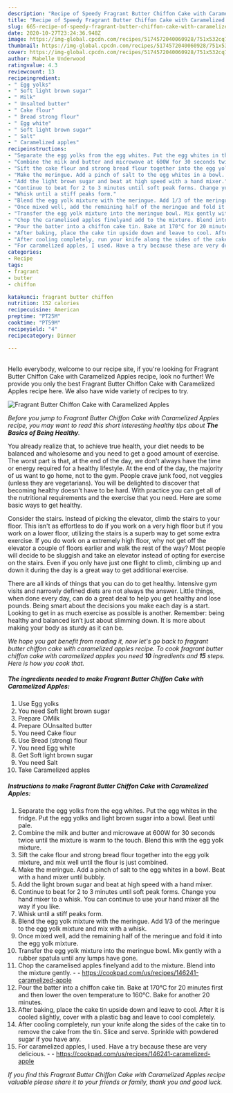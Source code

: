 ```yaml
---
description: "Recipe of Speedy Fragrant Butter Chiffon Cake with Caramelized Apples"
title: "Recipe of Speedy Fragrant Butter Chiffon Cake with Caramelized Apples"
slug: 665-recipe-of-speedy-fragrant-butter-chiffon-cake-with-caramelized-apples
date: 2020-10-27T23:24:36.948Z
image: https://img-global.cpcdn.com/recipes/5174572040060928/751x532cq70/fragrant-butter-chiffon-cake-with-caramelized-apples-recipe-main-photo.jpg
thumbnail: https://img-global.cpcdn.com/recipes/5174572040060928/751x532cq70/fragrant-butter-chiffon-cake-with-caramelized-apples-recipe-main-photo.jpg
cover: https://img-global.cpcdn.com/recipes/5174572040060928/751x532cq70/fragrant-butter-chiffon-cake-with-caramelized-apples-recipe-main-photo.jpg
author: Mabelle Underwood
ratingvalue: 4.3
reviewcount: 13
recipeingredient:
- " Egg yolks"
- " Soft light brown sugar"
- " Milk"
- " Unsalted butter"
- " Cake flour"
- " Bread strong flour"
- " Egg white"
- " Soft light brown sugar"
- " Salt"
- " Caramelized apples"
recipeinstructions:
- "Separate the egg yolks from the egg whites. Put the egg whites in the fridge. Put the egg yolks and light brown sugar into a bowl. Beat until pale."
- "Combine the milk and butter and microwave at 600W for 30 seconds twice until the mixture is warm to the touch. Blend this with the egg yolk mixture."
- "Sift the cake flour and strong bread flour together into the egg yolk mixture, and mix well until the flour is just combined."
- "Make the meringue. Add a pinch of salt to the egg whites in a bowl. Beat with a hand mixer until bubbly."
- "Add the light brown sugar and beat at high speed with a hand mixer."
- "Continue to beat for 2 to 3 minutes until soft peak forms. Change you hand mixer to a whisk. You can continue to use your hand mixer all the way if you like."
- "Whisk until a stiff peaks form."
- "Blend the egg yolk mixture with the meringue. Add 1/3 of the meringue to the egg yolk mixture and mix with a whisk."
- "Once mixed well, add the remaining half of the meringue and fold it into the egg yolk mixture."
- "Transfer the egg yolk mixture into the meringue bowl. Mix gently with a rubber spatula until any lumps have gone."
- "Chop the caramelised apples finelyand add to the mixture. Blend into the mixture gently.  https://cookpad.com/us/recipes/146241-caramelized-apple"
- "Pour the batter into a chiffon cake tin. Bake at 170°C for 20 minutes first and then lower the oven temperature to 160°C. Bake for another 20 minutes."
- "After baking, place the cake tin upside down and leave to cool. After it is cooled slightly, cover with a plastic bag and leave to cool completely."
- "After cooling completely, run your knife along the sides of the cake tin to remove the cake from the tin. Slice and serve. Sprinkle with powdered sugar if you have any."
- "For caramelized apples, I used. Have a try because these are very delicious.  https://cookpad.com/us/recipes/146241-caramelized-apple"
categories:
- Recipe
tags:
- fragrant
- butter
- chiffon

katakunci: fragrant butter chiffon 
nutrition: 152 calories
recipecuisine: American
preptime: "PT25M"
cooktime: "PT59M"
recipeyield: "4"
recipecategory: Dinner

---
```

<br>
Hello everybody, welcome to our recipe site, if you're looking for Fragrant Butter Chiffon Cake with Caramelized Apples recipe, look no further! We provide you only the best Fragrant Butter Chiffon Cake with Caramelized Apples recipe here. We also have wide variety of recipes to try.
<br>


![Fragrant Butter Chiffon Cake with Caramelized Apples](https://img-global.cpcdn.com/recipes/5174572040060928/751x532cq70/fragrant-butter-chiffon-cake-with-caramelized-apples-recipe-main-photo.jpg)

<i>Before you jump to Fragrant Butter Chiffon Cake with Caramelized Apples recipe, you may want to read this short interesting healthy tips about <strong>The Basics of Being Healthy</strong>.</i>

You already realize that, to achieve true health, your diet needs to be balanced and wholesome and you need to get a good amount of exercise. The worst part is that, at the end of the day, we don't always have the time or energy required for a healthy lifestyle. At the end of the day, the majority of us want to go home, not to the gym. People crave junk food, not veggies (unless they are vegetarians). You will be delighted to discover that becoming healthy doesn't have to be hard. With practice you can get all of the nutritional requirements and the exercise that you need. Here are some basic ways to get healthy.

Consider the stairs. Instead of picking the elevator, climb the stairs to your floor. This isn't as effortless to do if you work on a very high floor but if you work on a lower floor, utilizing the stairs is a superb way to get some extra exercise. If you do work on a extremely high floor, why not get off the elevator a couple of floors earlier and walk the rest of the way? Most people will decide to be sluggish and take an elevator instead of opting for exercise on the stairs. Even if you only have just one flight to climb, climbing up and down it during the day is a great way to get additional exercise. 

There are all kinds of things that you can do to get healthy. Intensive gym visits and narrowly defined diets are not always the answer. Little things, when done every day, can do a great deal to help you get healthy and lose pounds. Being smart about the decisions you make each day is a start. Looking to get in as much exercise as possible is another. Remember: being healthy and balanced isn’t just about slimming down. It is more about making your body as sturdy as it can be. 


<i>We hope you got benefit from reading it, now let's go back to fragrant butter chiffon cake with caramelized apples recipe. To cook fragrant butter chiffon cake with caramelized apples you need <strong>10</strong> ingredients and <strong>15</strong> steps. Here is how you cook that.
</i>

##### The ingredients needed to make Fragrant Butter Chiffon Cake with Caramelized Apples:

1. Use  Egg yolks
1. You need  Soft light brown sugar
1. Prepare  ○Milk
1. Prepare  ○Unsalted butter
1. You need  Cake flour
1. Use  Bread (strong) flour
1. You need  Egg white
1. Get  Soft light brown sugar
1. You need  Salt
1. Take  Caramelized apples


##### Instructions to make Fragrant Butter Chiffon Cake with Caramelized Apples:

1. Separate the egg yolks from the egg whites. Put the egg whites in the fridge. Put the egg yolks and light brown sugar into a bowl. Beat until pale.
1. Combine the milk and butter and microwave at 600W for 30 seconds twice until the mixture is warm to the touch. Blend this with the egg yolk mixture.
1. Sift the cake flour and strong bread flour together into the egg yolk mixture, and mix well until the flour is just combined.
1. Make the meringue. Add a pinch of salt to the egg whites in a bowl. Beat with a hand mixer until bubbly.
1. Add the light brown sugar and beat at high speed with a hand mixer.
1. Continue to beat for 2 to 3 minutes until soft peak forms. Change you hand mixer to a whisk. You can continue to use your hand mixer all the way if you like.
1. Whisk until a stiff peaks form.
1. Blend the egg yolk mixture with the meringue. Add 1/3 of the meringue to the egg yolk mixture and mix with a whisk.
1. Once mixed well, add the remaining half of the meringue and fold it into the egg yolk mixture.
1. Transfer the egg yolk mixture into the meringue bowl. Mix gently with a rubber spatula until any lumps have gone.
1. Chop the caramelised apples finelyand add to the mixture. Blend into the mixture gently. -  - https://cookpad.com/us/recipes/146241-caramelized-apple
1. Pour the batter into a chiffon cake tin. Bake at 170°C for 20 minutes first and then lower the oven temperature to 160°C. Bake for another 20 minutes.
1. After baking, place the cake tin upside down and leave to cool. After it is cooled slightly, cover with a plastic bag and leave to cool completely.
1. After cooling completely, run your knife along the sides of the cake tin to remove the cake from the tin. Slice and serve. Sprinkle with powdered sugar if you have any.
1. For caramelized apples, I used. Have a try because these are very delicious. -  - https://cookpad.com/us/recipes/146241-caramelized-apple


<i>If you find this Fragrant Butter Chiffon Cake with Caramelized Apples recipe valuable please share it to your friends or family, thank you and good luck.</i>
